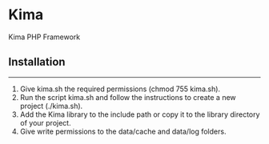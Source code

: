 Kima
====

Kima PHP Framework

Installation
---
---
1. Give kima.sh the required permissions (chmod 755 kima.sh).
2. Run the script kima.sh and follow the instructions to create a new project (./kima.sh).
2. Add the Kima library to the include path or copy it to the library directory of your project.
3. Give write permissions to the data/cache and data/log folders.
